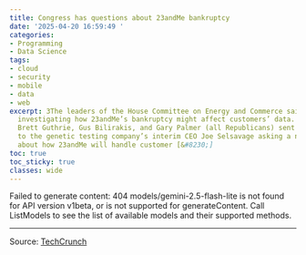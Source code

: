 ```yaml
---
title: Congress has questions about 23andMe bankruptcy
date: '2025-04-20 16:59:49 '
categories:
- Programming
- Data Science
tags:
- cloud
- security
- mobile
- data
- web
excerpt: 3The leaders of the House Committee on Energy and Commerce said they are
  investigating how 23andMe’s bankruptcy might affect customers’ data. Representatives
  Brett Guthrie, Gus Bilirakis, and Gary Palmer (all Republicans) sent a letter Thursday
  to the genetic testing company’s interim CEO Joe Selsavage asking a number of questions
  about how 23andMe will handle customer [&#8230;]
toc: true
toc_sticky: true
classes: wide
---
```


Failed to generate content: 404 models/gemini-2.5-flash-lite is not found for API version v1beta, or is not supported for generateContent. Call ListModels to see the list of available models and their supported methods.

---

Source: [TechCrunch](https://techcrunch.com/2025/04/19/congress-has-questions-about-23andme-bankruptcy/)
